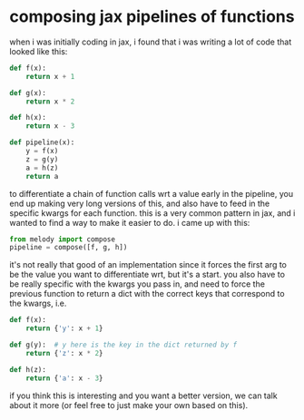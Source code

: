 # composing jax pipelines of functions

when i was initially coding in jax, i found that i was writing a lot of code that looked like this:

```python
def f(x):
    return x + 1

def g(x):
    return x * 2

def h(x):
    return x - 3

def pipeline(x):
    y = f(x)
    z = g(y)
    a = h(z)
    return a
```

to differentiate a chain of function calls wrt a value early in the pipeline, you end up making very long versions of this, and also have to feed in the specific kwargs for each function. this is a very common pattern in jax, and i wanted to find a way to make it easier to do. i came up with this:

```python
from melody import compose
pipeline = compose([f, g, h])
```

it's not really that good of an implementation since it forces the first arg to be the value you want to differentiate wrt, but it's a start. you also have to be really specific with the kwargs you pass in, and need to force the previous function to return a dict with the correct keys that correspond to the kwargs, i.e.

```python
def f(x):
    return {'y': x + 1}

def g(y):  # y here is the key in the dict returned by f
    return {'z': x * 2}

def h(z):
    return {'a': x - 3}
```

if you think this is interesting and you want a better version, we can talk about it more (or feel free to just make your own based on this).

